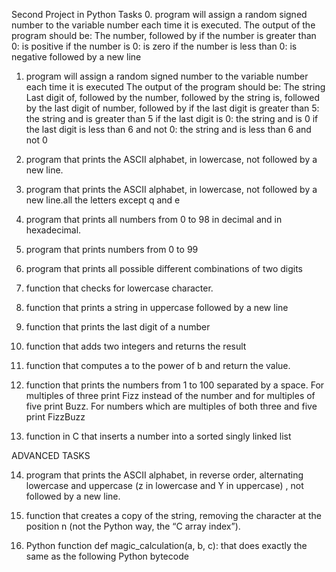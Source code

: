 Second Project in Python
Tasks 
0.  program will assign a random signed number to the variable number each time it is executed. The output of the program should be:
The number, followed by
if the number is greater than 0: is positive
if the number is 0: is zero
if the number is less than 0: is negative
followed by a new line

1. program will assign a random signed number to the variable number each time it is executed
  The output of the program should be:
The string Last digit of, followed by
the number, followed by
the string is, followed by the last digit of number, followed by
if the last digit is greater than 5: the string and is greater than 5
if the last digit is 0: the string and is 0
if the last digit is less than 6 and not 0: the string and is less than 6 and not 0

2. program that prints the ASCII alphabet, in lowercase, not followed by a new line.

3. program that prints the ASCII alphabet, in lowercase, not followed by a new line.all the letters except q and e
4. program that prints all numbers from 0 to 98 in decimal and in hexadecimal. 

5. program that prints numbers from 0 to 99

6. program that prints all possible different combinations of two digits

7. function that checks for lowercase character.

8. function that prints a string in uppercase followed by a new line

9. function that prints the last digit of a number

10. function that adds two integers and returns the result

11. function that computes a to the power of b and return the value.

12. function that prints the numbers from 1 to 100 separated by a space.
   For multiples of three print Fizz instead of the number and for multiples of five print Buzz.
For numbers which are multiples of both three and five print FizzBuzz

13. function in C that inserts a number into a sorted singly linked list

ADVANCED TASKS

14. program that prints the ASCII alphabet, in reverse order, alternating lowercase and uppercase (z in lowercase and Y in uppercase) , not followed by a new line.

15. function that creates a copy of the string, removing the character at the position n (not the Python way, the “C array index”).

16. Python function def magic_calculation(a, b, c): that does exactly the same as the following Python bytecode

